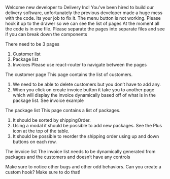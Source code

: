 Welcome new developer to Delivery Inc!
You’ve been hired to build our delivery software, unfortunately the previous developer made a huge
mess with the code. Its your job to fix it.
The menu button is not working. Please hook it up to the drawer so we can see the list of pages
At the moment all the code is in one file. 
Please separate the pages into separate files and see if you can
break down the components

There need to be 3 pages
1. Customer list
2. Package list
3. Invoices
Please use react-router to navigate between the pages

The customer page
This page contains the list of customers. 
1. We need to be able to delete customers but you don’t have to
add any. 
2. When you click on create invoice button it take you to another page which will display the
invoice dynamically based off of what is in the package list. See invoice example

The package list
This page contains a list of packages. 
1. It should be sorted by shippingOrder. 
2. Using a modal it should be possible to add new packages. See the Plus icon at the top of the table. 
3. It should be possible to reorder the shipping order using up and down buttons on each row.

The invoice list
The invoice list needs to be dynamically generated from packages and the customers and doesn’t have
any controls

Make sure to notice other bugs and other odd behaviors. Can you create a custom hook? Make sure to
do that!
